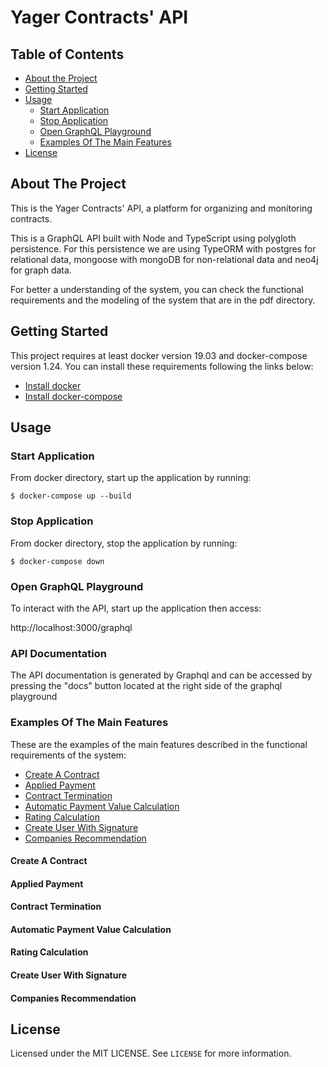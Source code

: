 # Yager Contracts' API

## Table of Contents

- [About the Project](#about-the-project)
- [Getting Started](#getting-started)
- [Usage](#usage)
  - [Start Application](#start-application)
  - [Stop Application](#stop-application)
  - [Open GraphQL Playground](#open-graphql-playground)
  - [Examples Of The Main Features](#examples-of-the-main-features)
- [License](#license)

## About The Project

This is the Yager Contracts' API, a platform for organizing and monitoring contracts.

This is a GraphQL API built with Node and TypeScript using polygloth persistence.
For this persistence we are using TypeORM with postgres for relational data, mongoose
with mongoDB for non-relational data and neo4j for graph data.

For better a understanding of the system, you can check the functional requirements and the modeling of the system that are in the pdf directory.

## Getting Started

This project requires at least docker version 19.03 and docker-compose version 1.24.
You can install these requirements following the links below:

- [Install docker](https://docs.docker.com/get-docker/)
- [Install docker-compose](https://docs.docker.com/compose/install/)

## Usage

### Start Application

From docker directory, start up the application by running:

```
$ docker-compose up --build
```

### Stop Application

From docker directory, stop the application by running:

```
$ docker-compose down
```

### Open GraphQL Playground

To interact with the API, start up the application then access:

http://localhost:3000/graphql

### API Documentation

The API documentation is generated by Graphql and can be accessed by pressing the "docs" button located at the right side of the graphql playground

### Examples Of The Main Features

These are the examples of the main features described in the functional requirements of the system:

- [Create A Contract](#create-a-contract)
- [Applied Payment](#applied-payment)
- [Contract Termination](#contract-termination)
- [Automatic Payment Value Calculation](#automatic-payment-value-calculation)
- [Rating Calculation](#rating-calculation)
- [Create User With Signature](#create-user-with-signature)
- [Companies Recommendation](#companies-recommendation)

#### Create A Contract

#### Applied Payment

#### Contract Termination

#### Automatic Payment Value Calculation

#### Rating Calculation

#### Create User With Signature

#### Companies Recommendation

## License

Licensed under the MIT LICENSE. See `LICENSE` for more information.
